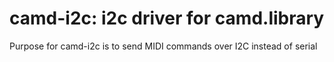 # camd-i2c: i2c driver for camd.library

Purpose for camd-i2c is to send MIDI commands over I2C instead of serial
